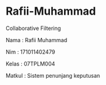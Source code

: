 # Rafii-Muhammad
Collaborative Filtering

Nama : Rafii Muhammad

Nim : 171011402479

Kelas : 07TPLM004

Matkul : Sistem penunjang keputusan 
